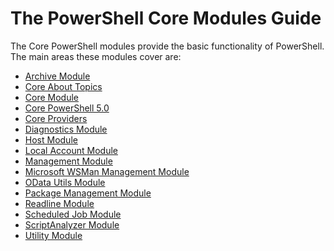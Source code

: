 #  The PowerShell Core Modules Guide

The Core PowerShell modules provide the basic functionality of PowerShell.
The main areas these modules cover are:

-  [Archive Module](core-modules/Microsoft.PowerShell.Archive-Module.md)
-  [Core About Topics](core-modules/Windows-PowerShell-Core-About-Topics.md)
-  [Core Module](core-modules/Microsoft.PowerShell.Core-Module.md)
-  [Core PowerShell 5.0](core-modules/Windows-PowerShell-5.0.md)
-  [Core Providers](core-modules/Windows-PowerShell-Core-Providers.md)
-  [Diagnostics Module](core-modules/Microsoft.PowerShell.Diagnostics-Module.md)
-  [Host Module](core-modules/Microsoft.PowerShell.Host-Module.md)
-  [Local Account Module](core-modules/PSLocalAccount5-Module.md)
-  [Management Module](core-modules/Microsoft.PowerShell.Management-Module.md)
-  [Microsoft WSMan Management Module](core-modules/Microsoft.WSMan.Management-Module.md)
-  [OData Utils Module](core-modules/Microsoft.PowerShell.ODataUtils-Module.md)
-  [Package Management Module](core-modules/PackageManagement-Module.md)
-  [Readline Module](core-modules/PSReadline-Module.md)
-  [Scheduled Job Module](core-modules/PSScheduledJob-Module.md)
-  [ScriptAnalyzer Module](core-modules/PSScriptAnalyzer-Module.md)
-  [Utility Module](core-modules/Microsoft.PowerShell.Utility-Module.md)
